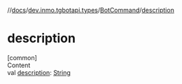 //[docs](../../../index.md)/[dev.inmo.tgbotapi.types](../index.md)/[BotCommand](index.md)/[description](description.md)



# description  
[common]  
Content  
val [description](description.md): [String](https://kotlinlang.org/api/latest/jvm/stdlib/kotlin/-string/index.html)  



